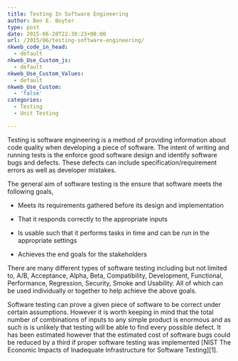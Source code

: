 ```yaml
---
title: Testing In Software Engineering
author: Ben E. Boyter
type: post
date: 2015-06-28T22:38:23+00:00
url: /2015/06/testing-software-engineering/
nkweb_code_in_head:
  - default
nkweb_Use_Custom_js:
  - default
nkweb_Use_Custom_Values:
  - default
nkweb_Use_Custom:
  - 'false'
categories:
  - Testing
  - Unit Testing

---
```

Testing is software engineering is a method of providing information about code quality when developing a piece of software. The intent of writing and running tests is the enforce good software design and identify software bugs and defects. These defects can include specification/requirement errors as well as developer mistakes.

The general aim of software testing is the ensure that software meets the following goals,

* Meets its requirements gathered before its design and implementation
  
* That it responds correctly to the appropriate inputs
  
* Is usable such that it performs tasks in time and can be run in the appropriate settings
  
* Achieves the end goals for the stakeholders

There are many different types of software testing including but not limited to, A/B, Acceptance, Alpha, Beta, Compatibility, Development, Functional, Performance, Regression, Security, Smoke and Usability. All of which can be used individually or together to help achieve the above goals.

Software testing can prove a given piece of software to be correct under certain assumptions. However it is worth keeping in mind that the total number of combinations of inputs to any simple product is enormous and as such is is unlikely that testing will be able to find every possible defect. It has been estimated however that the estimated cost of software bugs could be reduced by a third if proper software testing was implemented \[NIST The Economic Impacts of Inadequate Infrastructure for Software Testing\]\[1\].

[1]: http://www.nist.gov/director/planning/upload/report02-3.pdf